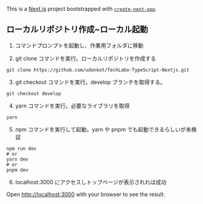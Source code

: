 This is a [Next.js](https://nextjs.org/) project bootstrapped with [`create-next-app`](https://github.com/vercel/next.js/tree/canary/packages/create-next-app).

## ローカルリポジトリ作成~ローカル起動

1. コマンドプロンプトを起動し、作業用フォルダに移動

2. git clone コマンドを実行。ローカルリポジトリを作成する

```
git clone https://github.com/udonkot/TechLabo-TypeScript-Nextjs.git
```

3. git checkout コマンドを実行。develop ブランチを取得する。

```
git checkout develop
```

4. yarn コマンドを実行。必要なライブラリを取得

```
yarn
```

5. npm コマンドを実行して起動。yarn や pnpm でも起動できるらしいが未検証

```
npm run dev
# or
yarn dev
# or
pnpm dev
```

6. localhost:3000 にアクセスしトップページが表示されれば成功

Open [http://localhost:3000](http://localhost:3000) with your browser to see the result.
